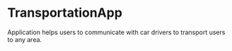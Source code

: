 # TransportationApp
Application helps users to communicate with car drivers to transport users to any area.
